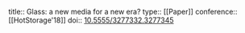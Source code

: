 title:: Glass: a new media for a new era?
type:: [[Paper]]
conference:: [[HotStorage'18]]
doi:: [10.5555/3277332.3277345](https://dl.acm.org/doi/10.5555/3277332.3277345)
